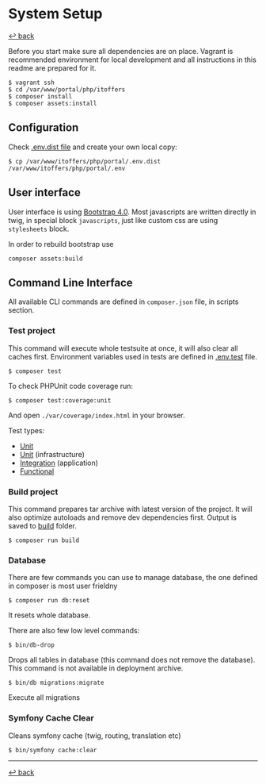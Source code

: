 # System Setup

[↩️ back](/README.md)

Before you start make sure all dependencies are on place. Vagrant is recommended environment for local development and
all instructions in this readme are prepared for it.  

```
$ vagrant ssh
$ cd /var/www/portal/php/itoffers
$ composer install
$ composer assets:install
```

## Configuration

Check [.env.dist file](/php/portal/.env.dist) and create your own local copy:

```
$ cp /var/www/itoffers/php/portal/.env.dist /var/www/itoffers/php/portal/.env
```
 
## User interface

User interface is using [Bootstrap 4.0](https://getbootstrap.com/). Most javascripts are written directly in twig, in special
block `javascripts`, just like custom css are using `stylesheets` block. 

In order to rebuild bootstrap use 

```
composer assets:build
``` 
 
## Command Line Interface

All available CLI commands are defined in `composer.json` file, in scripts section.

### Test project

This command will execute whole testsuite at once, it will also clear all caches first.
Environment variables used in tests are defined in [.env.test](.env.test) file.

```
$ composer test
```

To check PHPUnit code coverage run:

```
$ composer test:coverage:unit
```

And open `./var/coverage/index.html` in your browser.

Test types:

* [Unit](tests/ITOffers/Tests/Offers/Application/Unit)
* [Unit](tests/ITOffers/Tests/Offers/Infrastructure/Unit) (infrastructure)
* [Integration](tests/ITOffers/Tests/Offers/Application/Integration) (application)
* [Functional](tests/App/Tests/Functional)


### Build project

This command prepares tar archive with latest version of the project. 
It will also optimize autoloads and remove dev dependencies first.
Output is saved to [build](build) folder.

```
$ composer run build
```

### Database

There are few commands you can use to manage database, the one defined in composer is most user frieldny

```
$ composer run db:reset
```

It resets whole database.

There are also few low level commands:

```
$ bin/db-drop
```

Drops all tables in database (this command does not remove the database).
This command is not available in deployment archive.

```
$ bin/db migrations:migrate
```

Execute all migrations


### Symfony Cache Clear

Cleans symfony cache (twig, routing, translation etc)

```
$ bin/symfony cache:clear
```

---
[↩️ back](/README.md)